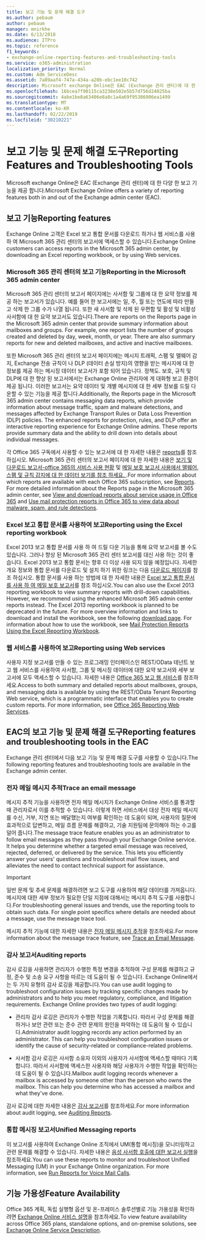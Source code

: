 ```yaml
---
title: 보고 기능 및 문제 해결 도구
ms.author: pebaum
author: pebaum
manager: mnirkhe
ms.date: 6/13/2018
ms.audience: ITPro
ms.topic: reference
f1_keywords:
- exchange-online-reporting-features-and-troubleshooting-tools
ms.service: o365-administration
localization_priority: Normal
ms.custom: Adm_ServiceDesc
ms.assetid: 7a89aaf4-747a-434a-a20b-ebc1ee10c742
description: Microsoft exchange Online은 EAC (Exchange 관리 센터)에 대 한 다양 한 보고 기능을 제공 합니다.
ms.openlocfilehash: 16bcea7f90115ca3238e502e5b57d756d24025ba
ms.sourcegitcommit: 4abe1be8a63406e8a8c1a4a69f95386906ea1499
ms.translationtype: MT
ms.contentlocale: ko-KR
ms.lasthandoff: 02/22/2019
ms.locfileid: "30210221"
---
```

# <a name="reporting-features-and-troubleshooting-tools"></a><span data-ttu-id="1cbb7-103">보고 기능 및 문제 해결 도구</span><span class="sxs-lookup"><span data-stu-id="1cbb7-103">Reporting Features and Troubleshooting Tools</span></span>

<span data-ttu-id="1cbb7-104">Microsoft exchange Online은 EAC (Exchange 관리 센터)에 대 한 다양 한 보고 기능을 제공 합니다.</span><span class="sxs-lookup"><span data-stu-id="1cbb7-104">Microsoft Exchange Online offers a variety of reporting features both in and out of the Exchange admin center (EAC).</span></span>
  
## <a name="reporting-features"></a><span data-ttu-id="1cbb7-105">보고 기능</span><span class="sxs-lookup"><span data-stu-id="1cbb7-105">Reporting features</span></span>

<span data-ttu-id="1cbb7-106">Exchange Online 고객은 Excel 보고 통합 문서를 다운로드 하거나 웹 서비스를 사용 하 여 Microsoft 365 관리 센터의 보고서에 액세스할 수 있습니다.</span><span class="sxs-lookup"><span data-stu-id="1cbb7-106">Exchange Online customers can access reports in the Microsoft 365 admin center, by downloading an Excel reporting workbook, or by using Web services.</span></span>
  
### <a name="reporting-in-the-microsoft-365-admin-center"></a><span data-ttu-id="1cbb7-107">Microsoft 365 관리 센터의 보고 기능</span><span class="sxs-lookup"><span data-stu-id="1cbb7-107">Reporting in the Microsoft 365 admin center</span></span>

<span data-ttu-id="1cbb7-p101">Microsoft 365 관리 센터의 보고서 페이지에는 사서함 및 그룹에 대 한 요약 정보를 제공 하는 보고서가 있습니다. 예를 들어 한 보고서에는 일, 주, 월 또는 연도에 따라 만들고 삭제 한 그룹 수가 나열 됩니다. 또한 새 사서함 및 삭제 된 우편함 및 활성 및 비활성 사서함에 대 한 요약 보고서도 있습니다.</span><span class="sxs-lookup"><span data-stu-id="1cbb7-p101">There are reports on the Reports page in the Microsoft 365 admin center that provide summary information about mailboxes and groups. For example, one report lists the number of groups created and deleted by day, week, month, or year. There are also summary reports for new and deleted mailboxes, and active and inactive mailboxes.</span></span> 
  
<span data-ttu-id="1cbb7-p102">또한 Microsoft 365 관리 센터의 보고서 페이지에는 메시지 트래픽, 스팸 및 맬웨어 감지, Exchange 전송 규칙이 나 DLP (데이터 손실 방지)의 영향을 받는 메시지에 대 한 정보를 제공 하는 메시징 데이터 보고서가 포함 되어 있습니다. 정책도. 보호, 규칙 및 DLP에 대 한 향상 된 보고서에서는 Exchange Online 관리자에 게 대화형 보고 환경이 제공 됩니다. 이러한 보고서는 요약 데이터 및 개별 메시지에 대 한 세부 정보를 드릴 다운할 수 있는 기능을 제공 합니다.</span><span class="sxs-lookup"><span data-stu-id="1cbb7-p102">Additionally, the Reports page in the Microsoft 365 admin center contains messaging data reports, which provide information about message traffic, spam and malware detections, and messages affected by Exchange Transport Rules or Data Loss Prevention (DLP) policies. The enhanced reports for protection, rules, and DLP offer an interactive reporting experience for Exchange Online admins. These reports provide summary data and the ability to drill down into details about individual messages.</span></span>
  
<span data-ttu-id="1cbb7-p103">각 Office 365 구독에서 사용할 수 있는 보고서에 대 한 자세한 내용은 [reports](../office-365-platform-service-description/reports.md)를 참조 하십시오. Microsoft 365 관리 센터의 보고서 페이지에 대 한 자세한 내용은 [보기 및 다운로드 보고서-office 365의 서비스 사용 현황](https://go.microsoft.com/fwlink/p/?LinkId=401187) 및 [메일 보호 보고서 사용에서 맬웨어, 스팸 및 규칙 감지에 대 한 데이터 보기를 참조 하세요. ](https://go.microsoft.com/fwlink/p/?LinkID=401102).</span><span class="sxs-lookup"><span data-stu-id="1cbb7-p103">For more information about which reports are available with each Office 365 subscription, see [Reports](../office-365-platform-service-description/reports.md). For more detailed information about the Reports page in the Microsoft 365 admin center, see [View and download reports about service usage in Office 365](https://go.microsoft.com/fwlink/p/?LinkId=401187) and [Use mail protection reports in Office 365 to view data about malware, spam, and rule detections](https://go.microsoft.com/fwlink/p/?LinkID=401102).</span></span>
  
### <a name="reporting-using-the-excel-reporting-workbook"></a><span data-ttu-id="1cbb7-116">Excel 보고 통합 문서를 사용하여 보고</span><span class="sxs-lookup"><span data-stu-id="1cbb7-116">Reporting using the Excel reporting workbook</span></span>

<span data-ttu-id="1cbb7-p104">Excel 2013 보고 통합 문서를 사용 하 여 드릴 다운 기능을 통해 요약 보고서를 볼 수도 있습니다. 그러나 향상 된 Microsoft 365 관리 센터 보고서를 대신 사용 하는 것이 좋습니다. Excel 2013 보고 통합 문서는 향후 더 이상 사용 되지 않을 예정입니다. 자세한 개요 정보와 통합 문서를 다운로드 및 설치 하기 위한 링크는 다음 [다운로드 페이지](https://go.microsoft.com/fwlink/p/?LinkId=271776)를 참조 하십시오. 통합 문서를 사용 하는 방법에 대 한 자세한 내용은 [Excel 보고 통합 문서를 사용 하 여 메일 보호 보고서](https://go.microsoft.com/fwlink/p/?LinkId=285211)를 참조 하십시오.</span><span class="sxs-lookup"><span data-stu-id="1cbb7-p104">You can also use the Excel 2013 reporting workbook to view summary reports with drill-down capabilities. However, we recommend using the enhanced Microsoft 365 admin center reports instead. The Excel 2013 reporting workbook is planned to be deprecated in the future. For more overview information and links to download and install the workbook, see the following [download page](https://go.microsoft.com/fwlink/p/?LinkId=271776). For information about how to use the workbook, see [Mail Protection Reports Using the Excel Reporting Workbook](https://go.microsoft.com/fwlink/p/?LinkId=285211).</span></span> 
  
### <a name="reporting-using-web-services"></a><span data-ttu-id="1cbb7-122">웹 서비스를 사용하여 보고</span><span class="sxs-lookup"><span data-stu-id="1cbb7-122">Reporting using Web services</span></span>

<span data-ttu-id="1cbb7-p105">사용자 지정 보고서를 만들 수 있는 프로그래밍 인터페이스인 REST/OData 테넌트 보고 웹 서비스를 사용하여 사서함, 그룹 및 메시징 데이터에 대한 요약 보고서와 세부 보고서에 모두 액세스할 수 있습니다. 자세한 내용은 [Office 365 보고 웹 서비스](https://go.microsoft.com/fwlink/p/?LinkId=287041)를 참조하세요.</span><span class="sxs-lookup"><span data-stu-id="1cbb7-p105">Access to both summary and detailed reports about mailboxes, groups, and messaging data is available by using the REST/OData Tenant Reporting Web service, which is a programmatic interface that enables you to create custom reports. For more information, see [Office 365 Reporting Web Services](https://go.microsoft.com/fwlink/p/?LinkId=287041).</span></span>
  
## <a name="reporting-features-and-troubleshooting-tools-in-the-eac"></a><span data-ttu-id="1cbb7-125">EAC의 보고 기능 및 문제 해결 도구</span><span class="sxs-lookup"><span data-stu-id="1cbb7-125">Reporting features and troubleshooting tools in the EAC</span></span>

<span data-ttu-id="1cbb7-126">Exchange 관리 센터에서 다음 보고 기능 및 문제 해결 도구를 사용할 수 있습니다.</span><span class="sxs-lookup"><span data-stu-id="1cbb7-126">The following reporting features and troubleshooting tools are available in the Exchange admin center.</span></span>
  
### <a name="trace-an-email-message"></a><span data-ttu-id="1cbb7-127">전자 메일 메시지 추적</span><span class="sxs-lookup"><span data-stu-id="1cbb7-127">Trace an email message</span></span>

<span data-ttu-id="1cbb7-p106">메시지 추적 기능을 사용하면 전자 메일 메시지가 Exchange Online 서비스를 통과할 때 관리자로서 이를 추적할 수 있습니다. 이렇게 하면 서비스에서 대상 전자 메일 메시지를 수신, 거부, 지연 또는 배달했는지 여부를 확인하는 데 도움이 되며, 사용자의 질문에 효과적으로 답변하고, 메일 흐름 문제를 해결하고, 기술 지원팀에 문의해야 하는 수고를 덜어 줍니다.</span><span class="sxs-lookup"><span data-stu-id="1cbb7-p106">The message trace feature enables you as an administrator to follow email messages as they pass through your Exchange Online service. It helps you determine whether a targeted email message was received, rejected, deferred, or delivered by the service. This lets you efficiently answer your users' questions and troubleshoot mail flow issues, and alleviates the need to contact technical support for assistance.</span></span>
  
> [!IMPORTANT]
> <span data-ttu-id="1cbb7-p107">일반 문제 및 추세 문제를 해결하려면 보고 도구를 사용하여 해당 데이터를 가져옵니다. 메시지에 대한 세부 정보가 필요한 단일 지점에 대해서는 메시지 추적 도구를 사용합니다.</span><span class="sxs-lookup"><span data-stu-id="1cbb7-p107">For troubleshooting general issues and trends, use the reporting tools to obtain such data. For single point specifics where details are needed about a message, use the message trace tool.</span></span> 
  
<span data-ttu-id="1cbb7-133">메시지 추적 기능에 대한 자세한 내용은 [전자 메일 메시지 추적](https://go.microsoft.com/fwlink/p/?LinkId=271777)을 참조하세요.</span><span class="sxs-lookup"><span data-stu-id="1cbb7-133">For more information about the message trace feature, see [Trace an Email Message](https://go.microsoft.com/fwlink/p/?LinkId=271777).</span></span>
  
### <a name="auditing-reports"></a><span data-ttu-id="1cbb7-134">감사 보고서</span><span class="sxs-lookup"><span data-stu-id="1cbb7-134">Auditing reports</span></span>

<span data-ttu-id="1cbb7-p108">감사 로깅을 사용하면 관리자가 수행한 특정 변경을 추적하여 구성 문제를 해결하고 규정, 준수 및 소송 요구 사항을 따르는 데 도움이 될 수 있습니다. Exchange Online에서는 두 가지 유형의 감사 로깅을 제공합니다.</span><span class="sxs-lookup"><span data-stu-id="1cbb7-p108">You can use audit logging to troubleshoot configuration issues by tracking specific changes made by administrators and to help you meet regulatory, compliance, and litigation requirements. Exchange Online provides two types of audit logging:</span></span>
  
- <span data-ttu-id="1cbb7-p109">관리자 감사 로깅은 관리자가 수행한 작업을 기록합니다. 따라서 구성 문제를 해결하거나 보안 관련 또는 준수 관련 문제의 원인을 파악하는 데 도움이 될 수 있습니다.</span><span class="sxs-lookup"><span data-stu-id="1cbb7-p109">Administrator audit logging records any action performed by an administrator. This can help you troubleshoot configuration issues or identify the cause of security-related or compliance-related problems.</span></span> 
    
- <span data-ttu-id="1cbb7-p110">사서함 감사 로깅은 사서함 소유자 이외의 사용자가 사서함에 액세스할 때마다 기록합니다. 따라서 사서함에 액세스한 사용자와 해당 사용자가 수행한 작업을 확인하는 데 도움이 될 수 있습니다.</span><span class="sxs-lookup"><span data-stu-id="1cbb7-p110">Mailbox audit logging records whenever a mailbox is accessed by someone other than the person who owns the mailbox. This can help you determine who has accessed a mailbox and what they've done.</span></span> 
    
<span data-ttu-id="1cbb7-141">감사 로깅에 대한 자세한 내용은 [감사 보고서](https://go.microsoft.com/fwlink/p/?LinkId=271779)를 참조하세요.</span><span class="sxs-lookup"><span data-stu-id="1cbb7-141">For more information about audit logging, see [Auditing Reports](https://go.microsoft.com/fwlink/p/?LinkId=271779).</span></span>
  
### <a name="unified-messaging-reports"></a><span data-ttu-id="1cbb7-142">통합 메시징 보고서</span><span class="sxs-lookup"><span data-stu-id="1cbb7-142">Unified Messaging reports</span></span>

<span data-ttu-id="1cbb7-p111">이 보고서를 사용하여 Exchange Online 조직에서 UM(통합 메시징)을 모니터링하고 관련 문제를 해결할 수 있습니다. 자세한 내용은 [음성 사서함 호출에 대한 보고서 실행](https://go.microsoft.com/fwlink/p/?LinkId=287042)을 참조하세요.</span><span class="sxs-lookup"><span data-stu-id="1cbb7-p111">You can use these reports to monitor and troubleshoot Unified Messaging (UM) in your Exchange Online organization. For more information, see [Run Reports for Voice Mail Calls](https://go.microsoft.com/fwlink/p/?LinkId=287042).</span></span>
  
## <a name="feature-availability"></a><span data-ttu-id="1cbb7-145">기능 가용성</span><span class="sxs-lookup"><span data-stu-id="1cbb7-145">Feature Availability</span></span>

<span data-ttu-id="1cbb7-146">Office 365 계획, 독립 실행형 옵션 및 온-프레미스 솔루션별로 기능 가용성을 확인하려면 [Exchange Online 서비스 설명](exchange-online-service-description.md)을 참조하세요.</span><span class="sxs-lookup"><span data-stu-id="1cbb7-146">To view feature availability across Office 365 plans, standalone options, and on-premise solutions, see [Exchange Online Service Description](exchange-online-service-description.md).</span></span>
  

